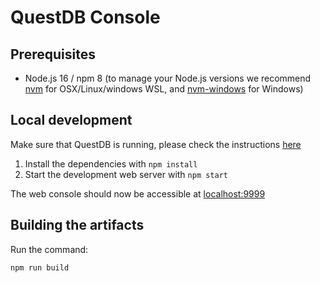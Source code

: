 # QuestDB Console

## Prerequisites

- Node.js 16 / npm 8 (to manage your Node.js versions we recommend
  [nvm](https://github.com/nvm-sh/nvm) for OSX/Linux/windows WSL, and
  [nvm-windows](https://github.com/coreybutler/nvm-windows) for Windows)

## Local development

Make sure that QuestDB is running, please check the instructions
[here](../README.md)

1. Install the dependencies with `npm install`
2. Start the development web server with `npm start`

The web console should now be accessible at
[localhost:9999](http://localhost:9999)

## Building the artifacts

Run the command:

```
npm run build
```
